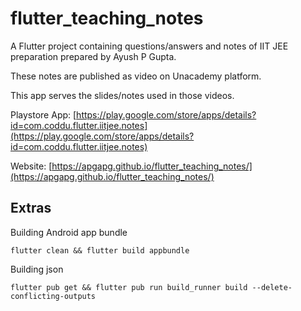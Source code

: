 # flutter_teaching_notes

A Flutter project containing questions/answers and notes of IIT JEE preparation prepared by Ayush P Gupta.

These notes are published as video on Unacademy platform.

This app serves the slides/notes used in those videos.

Playstore App: [https://play.google.com/store/apps/details?id=com.coddu.flutter.iitjee.notes](https://play.google.com/store/apps/details?id=com.coddu.flutter.iitjee.notes)

Website: [https://apgapg.github.io/flutter_teaching_notes/](https://apgapg.github.io/flutter_teaching_notes/)

## Extras

Building Android app bundle 

```flutter clean && flutter build appbundle```

Building json

```flutter pub get && flutter pub run build_runner build --delete-conflicting-outputs```
